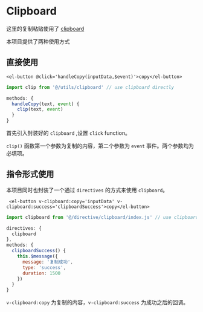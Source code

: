 # Clipboard

这里的复制粘贴使用了 [clipboard](https://github.com/zenorocha/clipboard.js)

本项目提供了两种使用方式

## 直接使用

```markup
<el-button @click='handleCopy(inputData,$event)'>copy</el-button>
```

```javascript
import clip from '@/utils/clipboard' // use clipboard directly

methods: {
  handleCopy(text, event) {
    clip(text, event)
  }
}
```

首先引入封装好的 `clipboard` ,设置 `click` function。

`clip()` 函数第一个参数为复制的内容，第二个参数为 `event` 事件。两个参数均为必填项。

## 指令形式使用

本项目同时也封装了一个通过 `directives` 的方式来使用 `clipboard`。

```markup
 <el-button v-clipboard:copy='inputData' v-clipboard:success='clipboardSuccess'>copy</el-button>
```

```javascript
import clipboard from '@/directive/clipboard/index.js' // use clipboard by v-directive

directives: {
  clipboard
},
methods: {
  clipboardSuccess() {
    this.$message({
      message: '复制成功',
      type: 'success',
      duration: 1500
    })
  }
}
```

`v-clipboard:copy` 为复制的内容，`v-clipboard:success` 为成功之后的回调。

